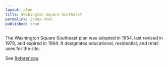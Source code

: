 ```yaml
---
layout: plan
title: Washington Square Southeast
permalink: index.html
published: true
---
```


The Washington Square Southeast plan was adopted in 1954, last revised in 1978, and expired in 1994. It designates educational, residential, and retail uses for the site.

See [References](http://www.urbanreviewer.org/#page=references.html).